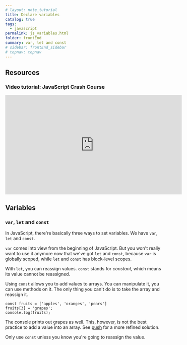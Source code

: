 ```yaml
---
# layout: note_tutorial
title: Declare variables
catalog: true
tags: 
  - javascript
permalink: js_variables.html
folder: frontEnd
summary: var, let and const
# sidebar: frontEnd_sidebar
# topnav: topnav
---
```


## Resources

### Video tutorial: JavaScript Crash Course

<p><iframe width="560" height="315" src="https://www.youtube.com/embed/hdI2bqOjy3c" frameborder="0" allow="accelerometer; autoplay; encrypted-media; gyroscope; picture-in-picture" allowfullscreen></iframe></p>

## Variables

### `var`, `let` and `const`

In JavaScript, there're basically three ways to set variables. We have `var`, `let` and `const`. 

`var` comes into view from the beginning of JavaScript. But you won't really want to use it anymore now that we've got `let` and `const`, because `var` is globally scoped, while `let` and `const` has block-level scopes.

With `let`, you can reassign values. `const` stands for *constant*, which means its value cannot be reassigned.

Using `const` allows you to add values to arrays. You can manipulate it, you can use methods on it. The only thing you can't do is to take the array and reassign it.

```
const fruits = ['apples', 'oranges', 'pears']
fruits[3] = 'grapes';
console.log(fruits);
```

The console prints out grapes as well. This, however, is not the best practice to add a value into an array. See [push](/js_methods.html#push) for a more refined solution.

Only use `const` unless you know you're going to reassign the value.